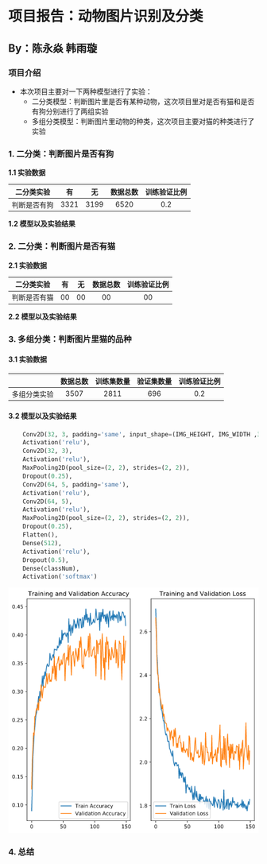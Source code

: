 # 项目报告：动物图片识别及分类

## By：陈永焱 韩雨璇

### 项目介绍

+ 本次项目主要对一下两种模型进行了实验：
  + 二分类模型：判断图片里是否有某种动物，这次项目里对是否有猫和是否有狗分别进行了两组实验
  + 多组分类模型：判断图片里动物的种类，这次项目主要对猫的种类进行了实验

### 1. 二分类：判断图片是否有狗
**1.1 实验数据**

|二分类实验|有|无|数据总数|训练验证比例|
|:--:|:--:|:--:|:--:|:--:|
|判断是否有狗|3321|3199|6520|0.2|

**1.2 模型以及实验结果**

### 2. 二分类：判断图片是否有猫
**2.1 实验数据**

|二分类实验|有|无|数据总数|训练验证比例|
|:--:|:--:|:--:|:--:|:--:|
|判断是否有猫|00|00|00|00|

**2.2 模型以及实验结果**

### 3. 多组分类：判断图片里猫的品种
#### 3.1 实验数据

|<br />|数据总数|训练集数量|验证集数量|训练验证比例|
|:----------:|:--:|:--:|:--:|:--:|
|多组分类实验|3507|2811|696|0.2|

#### 3.2 模型以及实验结果

```python
    Conv2D(32, 3, padding='same', input_shape=(IMG_HEIGHT, IMG_WIDTH ,3)),
    Activation('relu'),
    Conv2D(32, 3),
    Activation('relu'),
    MaxPooling2D(pool_size=(2, 2), strides=(2, 2)),
    Dropout(0.25),
    Conv2D(64, 5, padding='same'),
    Activation('relu'),
    Conv2D(64, 5),
    Activation('relu'),
    MaxPooling2D(pool_size=(2, 2), strides=(2, 2)),
    Dropout(0.25),
    Flatten(),
    Dense(512),
    Activation('relu'),
    Dropout(0.5),
    Dense(classNum),
    Activation('softmax')
```

![img](./multiclass/sub_cd_0.25dp_150.png)

### 4. 总结
